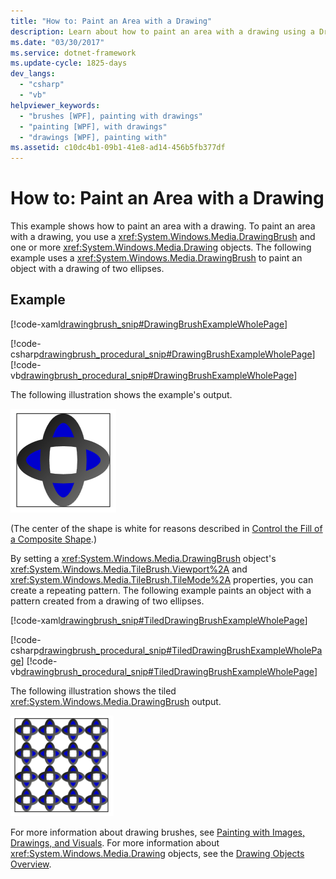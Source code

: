 ```yaml
---
title: "How to: Paint an Area with a Drawing"
description: Learn about how to paint an area with a drawing using a DrawingBrush and one or more Drawing objects.
ms.date: "03/30/2017"
ms.service: dotnet-framework
ms.update-cycle: 1825-days
dev_langs:
  - "csharp"
  - "vb"
helpviewer_keywords:
  - "brushes [WPF], painting with drawings"
  - "painting [WPF], with drawings"
  - "drawings [WPF], painting with"
ms.assetid: c10dc4b1-09b1-41e8-ad14-456b5fb377df
---
```

# How to: Paint an Area with a Drawing

This example shows how to paint an area with a drawing. To paint an area with a drawing, you use a <xref:System.Windows.Media.DrawingBrush> and one or more <xref:System.Windows.Media.Drawing> objects.   The following example uses a <xref:System.Windows.Media.DrawingBrush> to paint an object with a drawing of two ellipses.

## Example

[!code-xaml[drawingbrush_snip#DrawingBrushExampleWholePage](~/samples/snippets/csharp/VS_Snippets_Wpf/drawingbrush_snip/CS/DrawingBrushExample.xaml#drawingbrushexamplewholepage)]

[!code-csharp[drawingbrush_procedural_snip#DrawingBrushExampleWholePage](~/samples/snippets/csharp/VS_Snippets_Wpf/drawingbrush_procedural_snip/CSharp/DrawingBrushExample.cs#drawingbrushexamplewholepage)]
[!code-vb[drawingbrush_procedural_snip#DrawingBrushExampleWholePage](~/samples/snippets/visualbasic/VS_Snippets_Wpf/drawingbrush_procedural_snip/VisualBasic/DrawingBrushExample.vb#drawingbrushexamplewholepage)]

The following illustration shows the example's output.

![Output from a DrawingBrush](./media/graphicsmm-drawingbrush-simple.png "graphicsmm_drawingbrush_simple")

(The center of the shape is white for reasons described in     [Control the Fill of a Composite Shape](how-to-control-the-fill-of-a-composite-shape.md).)

By setting a <xref:System.Windows.Media.DrawingBrush> object's <xref:System.Windows.Media.TileBrush.Viewport%2A> and <xref:System.Windows.Media.TileBrush.TileMode%2A> properties, you can create a repeating pattern. The following example paints an object with a pattern created from a drawing of two ellipses.

[!code-xaml[drawingbrush_snip#TiledDrawingBrushExampleWholePage](~/samples/snippets/csharp/VS_Snippets_Wpf/drawingbrush_snip/CS/TiledDrawingBrushExample.xaml#tileddrawingbrushexamplewholepage)]

[!code-csharp[drawingbrush_procedural_snip#TiledDrawingBrushExampleWholePage](~/samples/snippets/csharp/VS_Snippets_Wpf/drawingbrush_procedural_snip/CSharp/TiledDrawingBrushExample.cs#tileddrawingbrushexamplewholepage)]
[!code-vb[drawingbrush_procedural_snip#TiledDrawingBrushExampleWholePage](~/samples/snippets/visualbasic/VS_Snippets_Wpf/drawingbrush_procedural_snip/VisualBasic/TiledDrawingBrushExample.vb#tileddrawingbrushexamplewholepage)]

The following illustration shows the tiled <xref:System.Windows.Media.DrawingBrush> output.

![Tiled output from a DrawingBrush](./media/graphicsmm-drawingbrush-tiled.png "graphicsmm_drawingbrush_tiled")

For more information about drawing brushes, see [Painting with Images, Drawings, and Visuals](painting-with-images-drawings-and-visuals.md). For more information about <xref:System.Windows.Media.Drawing> objects, see the [Drawing Objects Overview](drawing-objects-overview.md).

